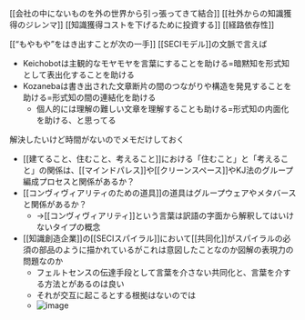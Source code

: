 
[[会社の中にないものを外の世界から引っ張ってきて結合]]
[[社外からの知識獲得のジレンマ]]
[[知識獲得コストを下げるために投資する]]
[[経路依存性]]

[[“もやもや”をはき出すことが次の一手]]
[[SECIモデル]]の文脈で言えば
- Keichobotは主観的なモヤモヤを言葉にすることを助ける=暗黙知を形式知として表出化することを助ける
- Kozanebaは書き出された文章断片の間のつながりや構造を発見することを助ける=形式知の間の連結化を助ける
    - 個人的には理解の難しい文章を理解することも助ける=形式知の内面化を助ける、と思ってる

解決したいけど時間がないのでメモだけしておく
- [[建てること、住むこと、考えること]]における「住むこと」と「考えること」の関係は、[[マインドパレス]]や[[クリーンスペース]]やKJ法のグループ編成プロセスと関係があるか？
- [[コンヴィヴィアリティのための道具]]の道具はグループウェアやメタバースと関係があるか？
    - →[[コンヴィヴィアリティ]]という言葉は訳語の字面から解釈してはいけないタイプの概念
- [[知識創造企業]]の[[SECIスパイラル]]において[[共同化]]がスパイラルの必須の部品のように描かれているがこれは意図したことなのか図解の表現力の問題なのか
    - フェルトセンスの伝達手段として言葉を介さない共同化と、言葉を介する方法とがあるのは良い
    - それが交互に起こるとする根拠はないのでは
    - ![image](https://gyazo.com/bcfc8f2ee0b02e35308c182df2a11633/thumb/1000)

